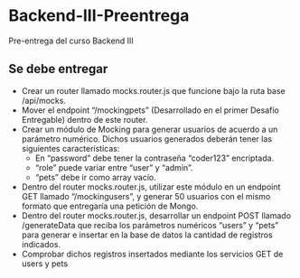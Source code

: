 # Backend-III-Preentrega
Pre-entrega del curso Backend III

## Se debe entregar

+ Crear un router llamado mocks.router.js que funcione bajo la ruta base /api/mocks.
+ Mover el endpoint “/mockingpets” (Desarrollado en el primer Desafío Entregable) dentro de este router.
+ Crear un módulo de Mocking para generar usuarios de acuerdo a un parámetro numérico. Dichos usuarios generados deberán tener las siguientes características:
  - En “password” debe tener la contraseña “coder123” encriptada.
  - “role” puede variar entre “user” y “admin”.
  - “pets” debe ir como array vacío.
+ Dentro del router mocks.router.js, utilizar este módulo en un endpoint GET llamado “/mockingusers”, y generar 50 usuarios con el mismo formato que entregaría una petición de Mongo.
+ Dentro del router mocks.router.js, desarrollar un endpoint POST llamado /generateData que reciba los parámetros numéricos “users” y “pets” para generar e insertar en la base de datos la cantidad de registros indicados.
+ Comprobar dichos registros insertados mediante los servicios GET de users y pets


